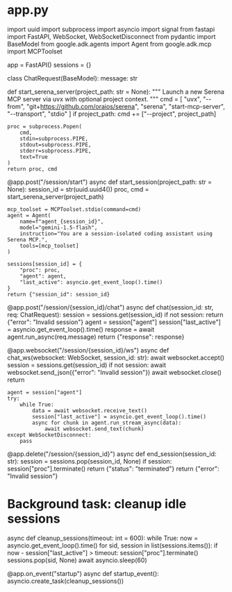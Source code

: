 # app.py
import uuid
import subprocess
import asyncio
import signal
from fastapi import FastAPI, WebSocket, WebSocketDisconnect
from pydantic import BaseModel
from google.adk.agents import Agent
from google.adk.mcp import MCPToolset

app = FastAPI()
sessions = {}

class ChatRequest(BaseModel):
    message: str

def start_serena_server(project_path: str = None):
    """
    Launch a new Serena MCP server via uvx with optional project context.
    """
    cmd = [
        "uvx", "--from", "git+https://github.com/oraios/serena",
        "serena", "start-mcp-server", "--transport", "stdio"
    ]
    if project_path:
        cmd += ["--project", project_path]

    proc = subprocess.Popen(
        cmd,
        stdin=subprocess.PIPE,
        stdout=subprocess.PIPE,
        stderr=subprocess.PIPE,
        text=True
    )
    return proc, cmd

@app.post("/session/start")
async def start_session(project_path: str = None):
    session_id = str(uuid.uuid4())
    proc, cmd = start_serena_server(project_path)

    mcp_toolset = MCPToolset.stdio(command=cmd)
    agent = Agent(
        name=f"agent_{session_id}",
        model="gemini-1.5-flash",
        instruction="You are a session-isolated coding assistant using Serena MCP.",
        tools=[mcp_toolset]
    )

    sessions[session_id] = {
        "proc": proc,
        "agent": agent,
        "last_active": asyncio.get_event_loop().time()
    }
    return {"session_id": session_id}

@app.post("/session/{session_id}/chat")
async def chat(session_id: str, req: ChatRequest):
    session = sessions.get(session_id)
    if not session:
        return {"error": "Invalid session"}
    agent = session["agent"]
    session["last_active"] = asyncio.get_event_loop().time()
    response = await agent.run_async(req.message)
    return {"response": response}

@app.websocket("/session/{session_id}/ws")
async def chat_ws(websocket: WebSocket, session_id: str):
    await websocket.accept()
    session = sessions.get(session_id)
    if not session:
        await websocket.send_json({"error": "Invalid session"})
        await websocket.close()
        return

    agent = session["agent"]
    try:
        while True:
            data = await websocket.receive_text()
            session["last_active"] = asyncio.get_event_loop().time()
            async for chunk in agent.run_stream_async(data):
                await websocket.send_text(chunk)
    except WebSocketDisconnect:
        pass

@app.delete("/session/{session_id}")
async def end_session(session_id: str):
    session = sessions.pop(session_id, None)
    if session:
        session["proc"].terminate()
        return {"status": "terminated"}
    return {"error": "Invalid session"}

# Background task: cleanup idle sessions
async def cleanup_sessions(timeout: int = 600):
    while True:
        now = asyncio.get_event_loop().time()
        for sid, session in list(sessions.items()):
            if now - session["last_active"] > timeout:
                session["proc"].terminate()
                sessions.pop(sid, None)
        await asyncio.sleep(60)

@app.on_event("startup")
async def startup_event():
    asyncio.create_task(cleanup_sessions())
